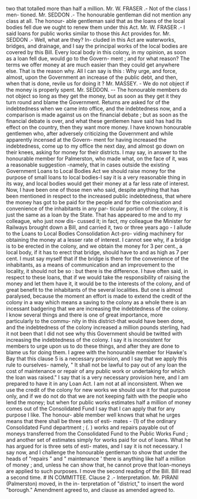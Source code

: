 two that totalled more than half a million. Mr. W. FRASER .- Not of the class I men- tioned. Mr. SEDDON .- The honourable gentleman did not mention any class at all. The honour- able gentleman said that as the loans of the local bodies fell due we ought to renew them under this Act. Mr. W. FRASER .- I said loans for public works similar to those this Act provides for. Mr. SEDDON .- Well, what are they? In- cluded in this Act are waterworks, bridges, and drainage, and I say the principal works of the local bodies are covered by this Bill. Every local body in this colony, in my opinion, as soon as a loan fell due, would go to the Govern- ment ; and for what reason? The terms we offer money at are much easier than they could get anywhere else. That is the reason why. All I can say is this : Why urge, and force, almost, upon the Government an increase of the public debt, and then, when that is done, revile us for doing it ? Mr. MASSEY. - We do not object if the money is properly spent. Mr. SEDDON. -- The honourable members do not object so long as they get the money, but as soon as they get it they turn round and blame the Government. Returns are asked for of the indebtedness when we came into office, and the indebtedness now, and a comparison is made against us on the financial debate ; but as soon as the financial debate is over, and what these gentlemen have said has had its effect on the country, then they want more money. I have known honourable gentlemen who, after adversely criticizing the Government and while apparently incensed at the Govern- ment for having increased the indebtedness, come up to my office the next day, and almost go down on their knees, asking for money for their districts. I may say, in answer to the honourable member for Palmerston, who made what, on the face of it, was a reasonable suggestion -namely, that in cases outside the existing Government Loans to Local Bodies Act we should raise money for the purpose of small loans to local bodies-I say it is a very reasonable thing in its way, and local bodies would get their money at a far less rate of interest. Now, I have been one of those men who said, despite anything that has been mentioned in respect to the increased public indebtedness, that where the money has got to be paid for the people and for the colonisation and convenience of the inhabitants in any par- ticular portion of the colony, it is just the same as a loan by the State. That has appeared to me and to my colleague, who just now dis- cussed it; in fact, my colleague the Minister for Railways brought down a Bill, and carried it, two or three years ago - I allude to the Loans to Local Bodies Consolidation Act-pro- viding machinery for obtaining the money at a lesser rate of interest. I cannot see why, if a bridge is to be erected in the colony, and we obtain the money for 3 per cent., a local body, if it has to erect that bridge, should have to and as high as 7 per cent. I must say myself that if the bridge is there for the convenience of the inhabitants, as a means of communication and an improvement to the locality, it should not be so : but there is the difference. I have often said, in respect to these loans, that if we would take the responsibility of raising the money and let them have it, it would be to the interests of the colony, and of great benefit to the inhabitants of the several localities. But one is almost paralysed, because the moment an effort is made to extend the credit of the colony in a way which means a saving to the colony as a whole there is an incessant badgering that we are increasing the indebtedness of the colony. I know several things and there is one of great importance, more particularly to the commu- nity in this district-that would have been done, and the indebtedness of the colony increased a million pounds sterling, had it not been that I did not see why this Government should be twitted with increasing the indebtedness of the colony. I say it is inconsistent for members to urge upon us to do these things, and after they are done to blame us for doing them. I agree with the honourable member for Hawke's Bay that this clause 5 is a necessary provision, and I say that we apply this rule to ourselves- namely, " It shall not be lawful to pay out of any loan the cost of maintenance or repair of any public work or undertaking for which the loan was raised." I say that is a very necessary provision here, and I am prepared to have it in any Loan Act. I am not at all inconsistent. When we use the credit of the colony for new works we should use it for that purpose only, and if we do not do that we are not keeping faith with the people who lend the money; but when for public works estimates half a million of money comes out of the Consolidated Fund I say that I can apply that for any purpose I like. The honour- able member well knows that what he urges means that there shall be three sets of esti- mates - (1) of the ordinary Consolidated Fund department ; (. ) works and repairs payable out of moneys transferred from the Consolidated Fund to the Public Works Fund ; and another set of estimates simply for works paid for out of loans. What he has argued for is three sets of esti- mates, and I say it is not necessary. I say now, and I challenge the honourable gentleman to show that under the heads of "repairs " and " maintenance ' there is anything like half a million of money ; and, unless he can show that, he cannot prove that loan-moneys are applied to such purposes. I move the second reading of the Bill. Bill read a second time. # IN COMMITTEE. Clause 2 .- Interpretation. Mr. PIRANI (Palmerston) moved, in the in- terpretation of "district," to insert the word "borough." Amendment agreed to, and clause as amended agreed to. 
